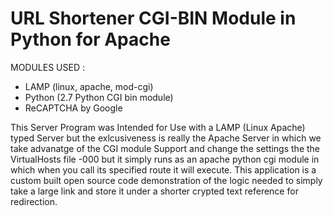 # URL Shortener CGI-BIN Module in Python for Apache

MODULES USED :
  - LAMP (linux, apache, mod-cgi)
  - Python (2.7 Python CGI bin module)
  - ReCAPTCHA by Google
  
This Server Program was Intended for Use with a LAMP (Linux Apache) typed Server but the exlcusiveness is really the Apache Server in which we take advanatge of the CGI module Support and change the settings the the VirtualHosts file  -000 but it simply runs as an apache python cgi module in which when you call its specified route it will execute. This application is a custom built open source code demonstration of the logic needed to simply take a large link and store it under a shorter crypted text reference for redirection.
